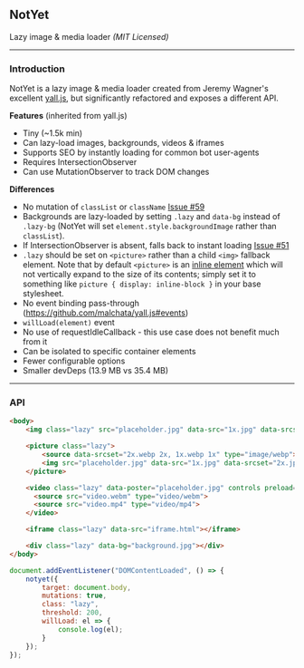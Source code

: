 ## NotYet

Lazy image & media loader _(MIT Licensed)_

---
### Introduction

NotYet is a lazy image & media loader created from Jeremy Wagner's excellent [yall.js](https://github.com/malchata/yall.js), but significantly refactored and exposes a different API.

**Features** (inherited from yall.js)

- Tiny (~1.5k min)
- Can lazy-load images, backgrounds, videos & iframes
- Supports SEO by instantly loading for common bot user-agents
- Requires IntersectionObserver
- Can use MutationObserver to track DOM changes

**Differences**

- No mutation of `classList` or `className` [Issue #59](https://github.com/malchata/yall.js/issues/59)
- Backgrounds are lazy-loaded by setting `.lazy` and `data-bg` instead of `.lazy-bg` (NotYet will set `element.style.backgroundImage` rather than `classList`).
- If IntersectionObserver is absent, falls back to instant loading [Issue #51](https://github.com/malchata/yall.js/issues/51)
- `.lazy` should be set on `<picture>` rather than a child `<img>` fallback element. Note that by default `<picture>` is an [inline element](https://developer.mozilla.org/en-US/docs/Web/HTML/Inline_elements#Elements) which will not vertically expand to the size of its contents; simply set it to something like `picture { display: inline-block }` in your base stylesheet.
- No event binding pass-through (https://github.com/malchata/yall.js#events)
- `willLoad(element)` event
- No use of requestIdleCallback - this use case does not benefit much from it
- Can be isolated to specific container elements
- Fewer configurable options
- Smaller devDeps (13.9 MB vs 35.4 MB)

---
### API

```html
<body>
    <img class="lazy" src="placeholder.jpg" data-src="1x.jpg" data-srcset="2x.jpg 2x, 1x.jpg 1x">

    <picture class="lazy">
        <source data-srcset="2x.webp 2x, 1x.webp 1x" type="image/webp">
        <img src="placeholder.jpg" data-src="1x.jpg" data-srcset="2x.jpg 2x, 1x.jpg 1x">
    </picture>

    <video class="lazy" data-poster="placeholder.jpg" controls preload="none">
      <source src="video.webm" type="video/webm">
      <source src="video.mp4" type="video/mp4">
    </video>

    <iframe class="lazy" data-src="iframe.html"></iframe>

    <div class="lazy" data-bg="background.jpg"></div>
</body>
```

```js
document.addEventListener("DOMContentLoaded", () => {
    notyet({
        target: document.body,
        mutations: true,
        class: "lazy",
        threshold: 200,
        willLoad: el => {
            console.log(el);
        }
    });
});
```